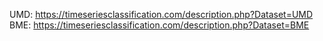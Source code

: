 UMD: https://timeseriesclassification.com/description.php?Dataset=UMD
BME: https://timeseriesclassification.com/description.php?Dataset=BME

